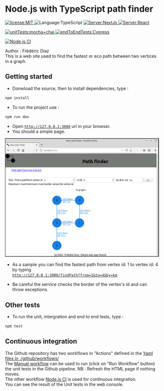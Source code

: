# Node.js with TypeScript path finder
<p>
  <a href="./LICENSE">
      <img
        alt="license:MIT"
        src="https://img.shields.io/badge/License-MIT-blue"
      />
  </a>
  <img
        alt="Language:TypeScript"
        src="https://img.shields.io/badge/Language-TypeScript-purple"
  />
  <a href="https://nextjs.org/">
    <img
        alt="Server:NextJs"
        src="https://img.shields.io/badge/Server-NextJs-45d298"
    />
  </a>
  <a href="https://fr.reactjs.org/">
    <img
        alt="Server:React"
        src="https://img.shields.io/badge/Front-React-45d298"
    />
  </a>
</p>
<p>
  <a href="https://mochajs.org/">
    <img
        alt="unitTests:mocha+chai"
        src="https://img.shields.io/badge/Unit_Tests-Chai_Mocha-aa4720"
    />
  </a>
  <a href="https://www.cypress.io/">
    <img
        alt="endToEndTests:Cypress"
        src="https://img.shields.io/badge/EndToEnd_Tests-Cypress-aa4720"
    />
  </a>

[![Node.js CI](https://github.com/Cirrus-8691/NextPathFinder/actions/workflows/node.js.yml/badge.svg)](https://github.com/Cirrus-8691/NextPathFinder/actions/workflows/node.js.yml)

</p>

Author : Frédéric Diaz<br>
This is a web site used to find the fastest or eco path between two vertices in a graph.

## Getting started
 - Donwload the source, then to install dependencies, type :
```bash
npm install
```
- To run the project use :
```bash
npm run dev
```
- Open <a href="http://127.0.0.1:3000">`http://127.0.0.1:3000`</a> url in your browser.
- You should a simple page.
<p align="center">
    <img
      alt="hello"
      src="./public/hello.jpeg"
      width="640px"
    />
</p>

- As a sample you can find the fastest path from vertex id: 1 to vertex id: 4 by typing<br> 
<a href="http://127.0.0.1:3000/findPath?from=1&to=4&by=km">`http://127.0.0.1:3000/findPath?from=1&to=4&by=km`</a>

 - Be careful the service checks the border of the vertex's id and can throw exceptions.<br>

## Other tests
- To run the unit, intergration and end to end tests, type :
```bash
npm test
```

##  Continuous integration
The Github repository has two workflows in "Actions" defined in the 
<a href="./.github/workflows">Yaml files in ./github/workflows/</a><br/>
The <a href="./.github/workflows/manual.yml">Manual workflow</a> can be used to run (click on "Run Workflow" button) the unit tests in the Github pipeline. NB : Refresh the HTML page if nothing moves.
<br/>
The other workflow <a href="./.github/workflows/node.js.yml">Node.js CI</a> is used for continuous integration.
<br/>
You can see the result of the Unit tests in the web console.


